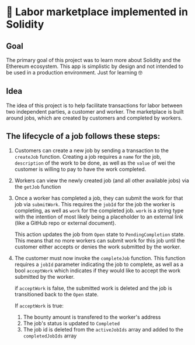 # 🦺 Labor marketplace implemented in Solidity

## Goal

The primary goal of this project was to learn more about Solidity and the Ethereum ecosystem. This app is simplistic by design and not intended to be used in a production environment. Just for learning 🤓

## Idea

The idea of this project is to help facilitate transactions for labor between two independent parties, a customer and worker. The marketplace is built around jobs, which are created by customers and completed by workers.

## The lifecycle of a job follows these steps:

1. Customers can create a new job by sending a transaction to the `createJob` function.
   Creating a job requires a `name` for the job, `description` of the work to be done, as well as the `value` of wei the customer is willing to pay to have the work completed.

2. Workers can view the newly created job (and all other available jobs) via the `getJob` function

3. Once a worker has completed a job, they can submit the work for that job via `submitWork`.
   This requires the `jobId` for the job the worker is completing, as well as `work` for the completed job. `work` is a string type with the intention of most likely being a placeholder to an external link (like a GitHub repo or external document).

   This action updates the job from `Open` state to `PendingCompletion` state. This means that no more workers can submit work for this job until the customer either accepts or denies the work submitted by the worker.

4. The customer must now invoke the `completeJob` function.
   This function requires a `jobId` parameter indicating the job to complete, as well as a bool `acceptWork` which indicates if they would like to accept the work submitted by the worker.

   if `acceptWork` is false, the submitted work is deleted and the job is transitioned back to the `Open` state.

   If `acceptWork` is true:

   1. The bounty amount is transfered to the worker's address
   2. The job's status is updated to `Completed`
   3. The job id is deleted from the `activeJobIds` array and added to the `completedJobIds` array
